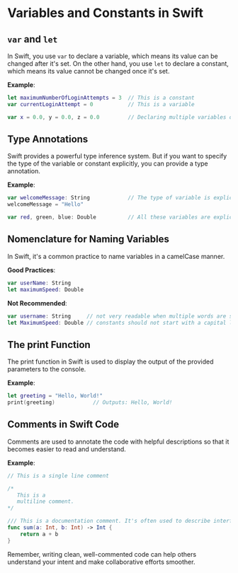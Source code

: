# Variables and Constants in Swift

## `var` and `let`

In Swift, you use `var` to declare a variable, which means its value can be changed after it's set. On the other hand, you use `let` to declare a constant, which means its value cannot be changed once it's set.

**Example**:
```swift
let maximumNumberOfLoginAttempts = 3  // This is a constant
var currentLoginAttempt = 0           // This is a variable

var x = 0.0, y = 0.0, z = 0.0         // Declaring multiple variables on a single line
```

## Type Annotations
Swift provides a powerful type inference system. But if you want to specify the type of the variable or constant explicitly, you can provide a type annotation.

**Example**:
```swift
var welcomeMessage: String            // The type of variable is explicitly set to String
welcomeMessage = "Hello"

var red, green, blue: Double          // All these variables are explicitly set to type Double
```

## Nomenclature for Naming Variables
In Swift, it's a common practice to name variables in a camelCase manner.

**Good Practices**:
```swift
var userName: String
let maximumSpeed: Double
```

**Not Recommended**:
```swift
var username: String     // not very readable when multiple words are squashed together
let MaximumSpeed: Double // constants should not start with a capital letter
```

## The print Function
The print function in Swift is used to display the output of the provided parameters to the console.

**Example**:
```swift
let greeting = "Hello, World!"
print(greeting)            // Outputs: Hello, World!
```

## Comments in Swift Code
Comments are used to annotate the code with helpful descriptions so that it becomes easier to read and understand.

**Example**:
```swift
// This is a single line comment

/* 
   This is a 
   multiline comment.
*/

/// This is a documentation comment. It's often used to describe interfaces.
func sum(a: Int, b: Int) -> Int {
    return a + b
}
```

Remember, writing clean, well-commented code can help others understand your intent and make collaborative efforts smoother.